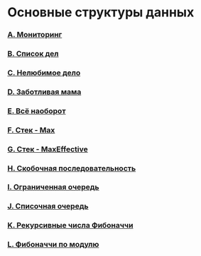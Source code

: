 # Основные структуры данных

### [A. Мониторинг](https://github.com/bitbybit/algorithms/blob/main/data_types/monitoring/)

### [B. Список дел](https://github.com/bitbybit/algorithms/blob/main/data_types/todo_list/)

### [C. Нелюбимое дело](https://github.com/bitbybit/algorithms/blob/main/data_types/unfavourite_business/)

### [D. Заботливая мама](https://github.com/bitbybit/algorithms/blob/main/data_types/caring_mom/)

### [E. Всё наоборот](https://github.com/bitbybit/algorithms/blob/main/data_types/other_way_around/)

### [F. Стек - Max](https://github.com/bitbybit/algorithms/blob/main/data_types/stack_max/)

### [G. Стек - MaxEffective](https://github.com/bitbybit/algorithms/blob/main/data_types/stack_max_effective/)

### [H. Скобочная последовательность](https://github.com/bitbybit/algorithms/blob/main/data_types/bracket_sequence/)

### [I. Ограниченная очередь](https://github.com/bitbybit/algorithms/blob/main/data_types/limited_queue/)

### [J. Списочная очередь](https://github.com/bitbybit/algorithms/blob/main/data_types/list_queue/)

### [K. Рекурсивные числа Фибоначчи](https://github.com/bitbybit/algorithms/blob/main/data_types/recursive_fibonacci_numbers/)

### [L. Фибоначчи по модулю](https://github.com/bitbybit/algorithms/blob/main/data_types/fibonacci_modulo/)
